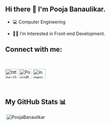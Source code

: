 ## Hi there 👋 I'm **Pooja Banaulikar**.
<!--
**PoojaBanaulikar/PoojaBanaulikar** is a ✨ _special_ ✨ repository because its `README.md` (this file) appears on your GitHub profile.

-->
- :computer: Computer Engineering 
* 👩‍💻 I’m Interested in Front-end Development.
<!-- + 🌱 I’m currently learning React. -->


## Connect with me:
<br/>

<p align="left">
<a href="https://in.linkedin.com/in/PoojaBanaulikar" target="blank"><img align="center" src="https://raw.githubusercontent.com/rahuldkjain/github-profile-readme-generator/master/src/images/icons/Social/linked-in-alt.svg" alt="https://in.linkedin.com/in/PoojaBanaulikar" height="30" width="40" /></a>
<a href="https://twitter.com/PoojaBanaulikar" target="blank"><img align="center" src="https://raw.githubusercontent.com/rahuldkjain/github-profile-readme-generator/master/src/images/icons/Social/twitter.svg" alt="PoojaBanaulikar" height="30" width="40" /></a>  
<a href="https://instagram.com/pooh_thedreamerx" target="blank"><img align="center" src="https://raw.githubusercontent.com/rahuldkjain/github-profile-readme-generator/master/src/images/icons/Social/instagram.svg" alt="ingenious_creativity.corner" height="30" width="40" /></a>
  
</p>

<br/>
<!-- <p align="left"> <a href="https://twitter.com/PoojaBanaulikar" target="blank"><img src="https://img.shields.io/twitter/follow/PoojaBanaulikar?logo=twitter&style=for-the-badge" alt="PoojaBanaulikar" /></a> </p>
 -->
 

## My GitHub Stats 📊

<p>&nbsp;<img align="center" src="https://github-readme-stats.vercel.app/api?username=PoojaBanaulikar&show_icons=true&locale=en&theme=algolia"alt="PoojaBanaulikar" /></p>


